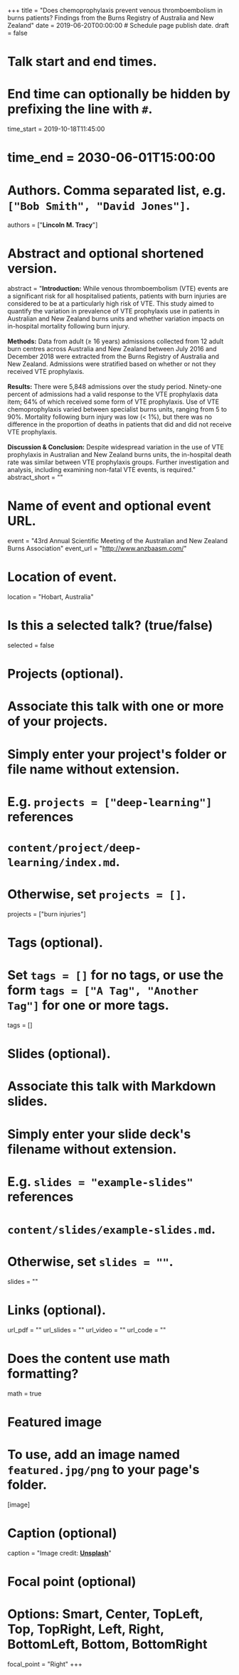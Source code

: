 +++
title = "Does chemoprophylaxis prevent venous thromboembolism in burns patients? Findings from the Burns Registry of Australia and New Zealand"
date = 2019-06-20T00:00:00  # Schedule page publish date.
draft = false

# Talk start and end times.
#   End time can optionally be hidden by prefixing the line with `#`.
time_start = 2019-10-18T11:45:00
# time_end = 2030-06-01T15:00:00

# Authors. Comma separated list, e.g. `["Bob Smith", "David Jones"]`.
authors = ["**Lincoln M. Tracy**"]

# Abstract and optional shortened version.
abstract = "**Introduction:** While venous thromboembolism (VTE) events are a significant risk for all hospitalised patients, patients with burn injuries are considered to be at a particularly high risk of VTE. This study aimed to quantify the variation in prevalence of VTE prophylaxis use in patients in Australian and New Zealand burns units and whether variation impacts on in-hospital mortality following burn injury. <br/> <br/> **Methods:** Data from adult (≥ 16 years) admissions collected from 12 adult burn centres across Australia and New Zealand between July 2016 and December 2018 were extracted from the Burns Registry of Australia and New Zealand. Admissions were stratified based on whether or not they received VTE prophylaxis.  <br/> <br/> **Results:** There were 5,848 admissions over the study period. Ninety-one percent of admissions had a valid response to the VTE prophylaxis data item; 64% of which received some form of VTE prophylaxis. Use of VTE chemoprophylaxis varied between specialist burns units, ranging from 5 to 90%. Mortality following burn injury was low (< 1%), but there was no difference in the proportion of deaths in patients that did and did not receive VTE prophylaxis.  <br/> <br/> **Discussion & Conclusion:** Despite widespread variation in the use of VTE prophylaxis in Australian and New Zealand burns units, the in-hospital death rate was similar between VTE prophylaxis groups. Further investigation and analysis, including examining non-fatal VTE events, is required."
abstract_short = ""

# Name of event and optional event URL.
event = "43rd Annual Scientific Meeting of the Australian and New Zealand Burns Association"
event_url = "http://www.anzbaasm.com/"

# Location of event.
location = "Hobart, Australia"

# Is this a selected talk? (true/false)
selected = false

# Projects (optional).
#   Associate this talk with one or more of your projects.
#   Simply enter your project's folder or file name without extension.
#   E.g. `projects = ["deep-learning"]` references 
#   `content/project/deep-learning/index.md`.
#   Otherwise, set `projects = []`.
projects = ["burn injuries"]

# Tags (optional).
#   Set `tags = []` for no tags, or use the form `tags = ["A Tag", "Another Tag"]` for one or more tags.
tags = []

# Slides (optional).
#   Associate this talk with Markdown slides.
#   Simply enter your slide deck's filename without extension.
#   E.g. `slides = "example-slides"` references 
#   `content/slides/example-slides.md`.
#   Otherwise, set `slides = ""`.
slides = ""

# Links (optional).
url_pdf = ""
url_slides = ""
url_video = ""
url_code = ""

# Does the content use math formatting?
math = true

# Featured image
# To use, add an image named `featured.jpg/png` to your page's folder. 
[image]
  # Caption (optional)
  caption = "Image credit: [**Unsplash**](https://unsplash.com/photos/bzdhc5b3Bxs)"

  # Focal point (optional)
  # Options: Smart, Center, TopLeft, Top, TopRight, Left, Right, BottomLeft, Bottom, BottomRight
  focal_point = "Right"
+++


